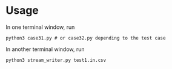 # Usage
In one terminal window, run
```
python3 case31.py # or case32.py depending to the test case
```
In another terminal window, run
```
python3 stream_writer.py test1.in.csv
```
